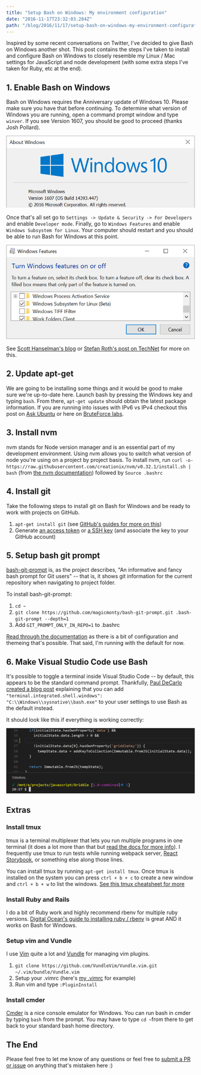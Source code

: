 ```yaml
---
title: "Setup Bash on Windows: My environment configuration"
date: "2016-11-17T23:32:03.284Z"
path: "/blog/2016/11/17/setup-bash-on-windows-my-environment-configuration/"
---
```


Inspired by some recent conversations on Twitter, I've decided to give Bash on Windows another shot. This post contains the steps I've taken to install and configure Bash on Windows to closely resemble my Linux / Mac settings for JavaScript and node development (with some extra steps I've taken for Ruby, etc at the end).

## 1. Enable Bash on Windows  ##

Bash on Windows requires the Anniversary update of Windows 10. Please make sure you have that before continuing. To determine what version of Windows you are running, open a command prompt window and type `winver`. If you see Version 1607, you should be good to proceed (thanks Josh Pollard).

<img src="/files/winver.png" alt="Windows Version dialog" />

Once that's all set go to `Settings -> Update & Security -> For Developers` and enable `Developer mode`. Finally, go to `Windows Features` and enable `Windows Subsystem for Linux`. Your computer should restart and you should be able to run Bash for Windows at this point.

<img src="/files/windows_features.png" alt="Windows features dialog" />

See [Scott Hanselman's blog](http://www.hanselman.com/blog/DevelopersCanRunBashShellAndUsermodeUbuntuLinuxBinariesOnWindows10.aspx) or [Stefan Roth's post on TechNet](https://blogs.technet.microsoft.com/heyscriptingguy/2016/09/28/part-1-install-bash-on-windows-10-omi-cim-server-and-dsc-for-linux/) for more on this.

## 2. Update apt-get ##

We are going to be installing some things and it would be good to make sure we're up-to-date here. Launch bash by pressing the Windows key and typing `bash`. From there, `apt-get update` should obtain the latest package information. If you are running into issues with IPv6 vs IPv4 checkout this post on [Ask Ubuntu](http://askubuntu.com/questions/759524/problem-with-ipv6-sudo-apt-get-update-upgrade) or here on [BruteForce labs](https://bruteforce.gr/make-apt-get-use-ipv4-instead-ipv6.html).

## 3. Install nvm ##

nvm stands for Node version manager and is an essential part of my development environment. Using nvm allows you to switch what version of node you're using on a project by project basis. To install nvm, run `curl -o- https://raw.githubusercontent.com/creationix/nvm/v0.32.1/install.sh | bash` (from [the nvm documentation](https://github.com/creationix/nvm)) followed by `Source .bashrc`

## 4. Install git ##

Take the following steps to install git on Bash for Windows and be ready to work with projects on GitHub.

1. `apt-get install git` (see [GitHub's guides for more on this](https://help.github.com/articles/set-up-git/#platform-linux))
2. Generate [an access token](https://help.github.com/articles/creating-an-access-token-for-command-line-use/) or [a SSH key](https://help.github.com/articles/generating-a-new-ssh-key-and-adding-it-to-the-ssh-agent/#platform-linux) (and associate the key to your GitHub account)

## 5. Setup bash git prompt ##

[bash-git-prompt](https://github.com/magicmonty/bash-git-prompt) is, as the project describes, "An informative and fancy bash prompt for Git users" -- that is, it shows git information for the current repository when navigating to project folder.

To install bash-git-prompt:

1. `cd ~`
1. `git clone https://github.com/magicmonty/bash-git-prompt.git .bash-git-prompt --depth=1`
1. Add `GIT_PROMPT_ONLY_IN_REPO=1` to .bashrc

[Read through the documentation](https://github.com/magicmonty/bash-git-prompt) as there is a bit of configuration and themeing that's possible. That said, I'm running with the default for now.

## 6. Make Visual Studio Code use Bash ##

It's possible to toggle a terminal inside Visual Studio Code -- by default, this appears to be the standard command prompt. Thankfully, [Paul DeCarlo created a blog post](http://pjdecarlo.com/2016/06/bash-on-windows-as-integrated-terminal-in-visual-studio-code.html) explaining that you can add `"terminal.integrated.shell.windows": "C:\\Windows\\sysnative\\bash.exe"` to your user settings to use Bash as the default instead.

It should look like this if everything is working correctly:

<img src="/files/git_with_changes.png" alt="Visual Studio code window" />

## Extras ##

### Install tmux ###

tmux is a terminal multiplexer that lets you run multiple programs in one terminal (it does a lot more than that but [read the docs for more info](https://tmux.github.io/)). I frequently use tmux to run tests while running webpack server, [React Storybook](https://getstorybook.io/), or something else along those lines.

You can install tmux by running `apt-get install tmux`. Once tmux is installed on the system you can press `ctrl + b + c` to create a new window and `ctrl + b + w` to list the windows. [See this tmux cheatsheet for more](https://gist.github.com/MohamedAlaa/2961058)

### Install Ruby and Rails ###

I do a bit of Ruby work and highly recommend rbenv for multiple ruby versions. [Digital Ocean's guide to installing ruby / rbenv](https://www.digitalocean.com/community/tutorials/how-to-install-ruby-on-rails-with-rbenv-on-ubuntu-14-04) is great AND it works on Bash for Windows.

### Setup vim and Vundle ###

I use [Vim](http://www.vim.org/) quite a lot and [Vundle](https://github.com/VundleVim/Vundle.vim) for managing vim plugins.

1. `git clone https://github.com/VundleVim/Vundle.vim.git ~/.vim/bundle/Vundle.vim`
1. Setup your .vimrc (here's [my .vimrc](https://github.com/ryanlanciaux/dotfiles/blob/master/.vimrc) for example)
1. Run vim and type `:PluginInstall`

### Install cmder ###

[Cmder](http://cmder.net/) is a nice console emulator for Windows. You can run bash in cmder by typing `bash` from the prompt. You may have to type `cd ~`from there to get back to your standard bash home directory.

## The End ##

Please feel free to let me know of any questions or feel free to [submit a PR or issue](https://github.com/ryanlanciaux/ryanlanciaux.github.com) on anything that's mistaken here :)
